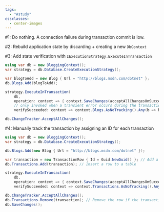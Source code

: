 ```yaml
---
tags:
  - "#study"
cssclasses:
  - center-images
---
```

#1: Do nothing. A connection failure during transaction commit is low.

#2: Rebuild application state by discarding + creating a new `DbContext`

#3: Add state verification with `IExecutionStrategy.ExecuteInTransaction`

```cs
using var db = new BloggingContext();
var strategy = db.Database.CreateExecutionStrategy();

var blogToAdd = new Blog { Url = "http://blogs.msdn.com/dotnet" };
db.Blogs.Add(blogToAdd);

strategy.ExecuteInTransaction(
    db,
    operation: context => { context.SaveChanges(acceptAllChangesOnSuccess: false); },
	// only invoked when a transient error occurs during the transaction
    verifySucceeded: context => context.Blogs.AsNoTracking().Any(b => b.BlogId == blogToAdd.BlogId));

db.ChangeTracker.AcceptAllChanges();
```

#4: Manually track the transaction by assigning an ID for each transaction

```cs
using var db = new BloggingContext();
var strategy = db.Database.CreateExecutionStrategy();

db.Blogs.Add(new Blog { Url = "http://blogs.msdn.com/dotnet" });

var transaction = new TransactionRow { Id = Guid.NewGuid() }; // Add a new table
db.Transactions.Add(transaction); // Insert a row to a table

strategy.ExecuteInTransaction(
    db,
    operation: context => { context.SaveChanges(acceptAllChangesOnSuccess: false); },
    verifySucceeded: context => context.Transactions.AsNoTracking().Any(t => t.Id == transaction.Id));

db.ChangeTracker.AcceptAllChanges();
db.Transactions.Remove(transaction); // Remove the row if the transaction succeeds
db.SaveChanges();
```
